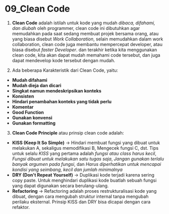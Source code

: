 # 09_Clean Code

1. **Clean Code** adalah istilah untuk kode yang mudah _dibaca, difahami, dan diubah_ oleh programmer, clean code ini dibutuhkan agar memudahkan pada saat sedang membuat projek bersama orang, atau yang biasa disebut _Work Collaboration_, selain memudahkan dalam work collaboration, clean code juga membantu mempercepat developer, atau biasa disebut _faster Developer_. dan terakhir ketika kita menggunakan clean code, kita akan dapat mudah memahami code tersebut, dan juga dapat mendevelop kode tersebut dengan mudah.

2. Ada beberapa Karakteristik dari Clean Code, yaitu:

- **Mudah difahami**
- **Mudah dieja dan dicari**
- **Singkat namun mendeskripsikan konteks**
- **Konsisten**
- **Hindari penambahan konteks yang tidak perlu**
- **Komentar**
- **Good Function**
- **Gunakan konvensi**
- **Gunakan formatting**

3. **Clean Code Principle** atau prinsip clean code adalah:

- **KISS (Keep It So Simple)** -> Hindari membuat fungsi yang dibuat untuk melakukan A, sekaligus memodifikasi B, Mengecek fungsi C, dst. Tips untuk selalu _KISS_ yang pertama adalah _fungsi atau class harus kecil_, _Fungsi dibuat untuk melakukan satu tugas saja_, _Jangan gunakan terlalu banyak argumen pada fungsi_, dan _Harus diperhatikan untuk mencapai kondisi yang seimbang, kecil dan jumlah minimalnya_
- **DRY (Don't Repeat Yourself)** -> Duplikasi kode terjadi karena sering copy paste. Untuk menghindari duplikasi kode buatlah sebuah fungsi yang dapat digunakan secara berulang-ulang.
- **Refactoring** -> Refactoring adalah proses restrukturalisasi kode yang dibuat, dengan cara mengubah struktur internal tanpa mengubah perilaku eksternal. Prinsip KISS dan DRY bisa dicapai dengan cara refaktor.
